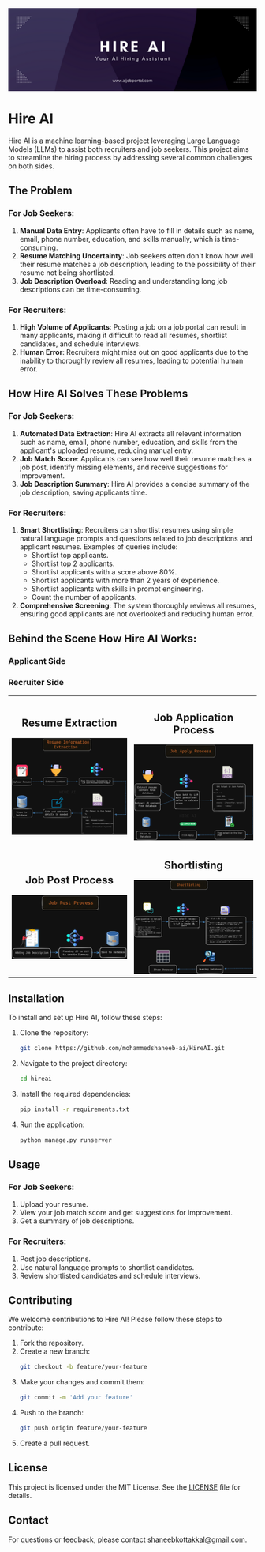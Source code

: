 <center>
  <img src="https://github.com/mohammedshaneeb-ai/bucket/blob/main/Hire%20AI.png" alt="HireAI-logo" align="middle">
  <h2 style="text-align: center;"></h2>

</center>


# Hire AI

Hire AI is a machine learning-based project leveraging Large Language Models (LLMs) to assist both recruiters and job seekers. This project aims to streamline the hiring process by addressing several common challenges on both sides.

## The Problem

### For Job Seekers:
1. **Manual Data Entry**: Applicants often have to fill in details such as name, email, phone number, education, and skills manually, which is time-consuming.
2. **Resume Matching Uncertainty**: Job seekers often don't know how well their resume matches a job description, leading to the possibility of their resume not being shortlisted.
3. **Job Description Overload**: Reading and understanding long job descriptions can be time-consuming.

### For Recruiters:
1. **High Volume of Applicants**: Posting a job on a job portal can result in many applicants, making it difficult to read all resumes, shortlist candidates, and schedule interviews.
2. **Human Error**: Recruiters might miss out on good applicants due to the inability to thoroughly review all resumes, leading to potential human error.

## How Hire AI Solves These Problems

### For Job Seekers:
1. **Automated Data Extraction**: Hire AI extracts all relevant information such as name, email, phone number, education, and skills from the applicant's uploaded resume, reducing manual entry.
2. **Job Match Score**: Applicants can see how well their resume matches a job post, identify missing elements, and receive suggestions for improvement.
3. **Job Description Summary**: Hire AI provides a concise summary of the job description, saving applicants time.

### For Recruiters:
1. **Smart Shortlisting**: Recruiters can shortlist resumes using simple natural language prompts and questions related to job descriptions and applicant resumes. Examples of queries include:
    - Shortlist top applicants.
    - Shortlist top 2 applicants.
    - Shortlist applicants with a score above 80%.
    - Shortlist applicants with more than 2 years of experience.
    - Shortlist applicants with skills in prompt engineering.
    - Count the number of applicants.
2. **Comprehensive Screening**: The system thoroughly reviews all resumes, ensuring good applicants are not overlooked and reducing human error.

## Behind the Scene How Hire AI Works:

<table>
<h3>Applicant Side</h3>
  <tr>
    <td align="center">
      <h2>Resume Extraction</h2>
      <img src="https://github.com/mohammedshaneeb-ai/bucket/blob/main/hireai/workflow/Resume%20Extraction.png" alt="Paper 1" width="400">
    </td>
    <td align="center">
      <h2>Job Application Process</h2>
      <img src="https://github.com/mohammedshaneeb-ai/bucket/blob/main/hireai/workflow/Job%20Application%20Proces.png" alt="Paper 2" width="400">
    </td>
  </tr>
  
  <tr>
  <h3>Recruiter Side</h3>
    <td align="center">
      <h2>Job Post Process</h2>
      <img src="https://github.com/mohammedshaneeb-ai/bucket/blob/main/hireai/workflow/Save%20job%20post.png" alt="Paper 3" width="400">
    </td>
    <td align="center">
      <h2>Shortlisting</h2>
      <img src="https://github.com/mohammedshaneeb-ai/bucket/blob/main/hireai/workflow/Shortlisting.png" alt="Paper 4" width="400">
    </td>
  </tr>
</table>





## Installation

To install and set up Hire AI, follow these steps:

1. Clone the repository:
    ```bash
    git clone https://github.com/mohammedshaneeb-ai/HireAI.git
    ```
2. Navigate to the project directory:
    ```bash
    cd hireai
    ```
3. Install the required dependencies:
    ```bash
    pip install -r requirements.txt
    ```
4. Run the application:
    ```bash
    python manage.py runserver
    ```

## Usage

### For Job Seekers:
1. Upload your resume.
2. View your job match score and get suggestions for improvement.
3. Get a summary of job descriptions.

### For Recruiters:
1. Post job descriptions.
2. Use natural language prompts to shortlist candidates.
3. Review shortlisted candidates and schedule interviews.

## Contributing

We welcome contributions to Hire AI! Please follow these steps to contribute:

1. Fork the repository.
2. Create a new branch:
    ```bash
    git checkout -b feature/your-feature
    ```
3. Make your changes and commit them:
    ```bash
    git commit -m 'Add your feature'
    ```
4. Push to the branch:
    ```bash
    git push origin feature/your-feature
    ```
5. Create a pull request.

## License

This project is licensed under the MIT License. See the [LICENSE](LICENSE) file for details.

## Contact

For questions or feedback, please contact [shaneebkottakkal@gmail.com](mailto:shaneebkottakkal@gmail.com).

